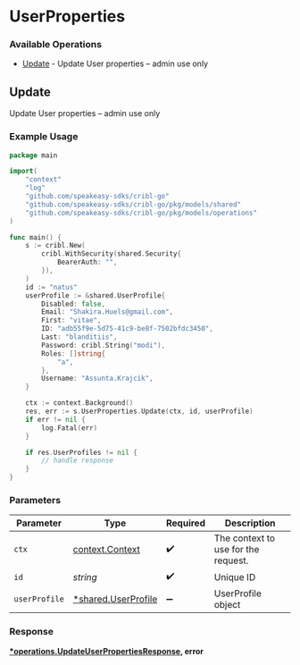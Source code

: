 # UserProperties

### Available Operations

* [Update](#update) - Update User properties – admin use only

## Update

Update User properties – admin use only

### Example Usage

```go
package main

import(
	"context"
	"log"
	"github.com/speakeasy-sdks/cribl-go"
	"github.com/speakeasy-sdks/cribl-go/pkg/models/shared"
	"github.com/speakeasy-sdks/cribl-go/pkg/models/operations"
)

func main() {
    s := cribl.New(
        cribl.WithSecurity(shared.Security{
            BearerAuth: "",
        }),
    )
    id := "natus"
    userProfile := &shared.UserProfile{
        Disabled: false,
        Email: "Shakira.Huels@gmail.com",
        First: "vitae",
        ID: "adb55f9e-5d75-41c9-be8f-7502bfdc3450",
        Last: "blanditiis",
        Password: cribl.String("modi"),
        Roles: []string{
            "a",
        },
        Username: "Assunta.Krajcik",
    }

    ctx := context.Background()
    res, err := s.UserProperties.Update(ctx, id, userProfile)
    if err != nil {
        log.Fatal(err)
    }

    if res.UserProfiles != nil {
        // handle response
    }
}
```

### Parameters

| Parameter                                                 | Type                                                      | Required                                                  | Description                                               |
| --------------------------------------------------------- | --------------------------------------------------------- | --------------------------------------------------------- | --------------------------------------------------------- |
| `ctx`                                                     | [context.Context](https://pkg.go.dev/context#Context)     | :heavy_check_mark:                                        | The context to use for the request.                       |
| `id`                                                      | *string*                                                  | :heavy_check_mark:                                        | Unique ID                                                 |
| `userProfile`                                             | [*shared.UserProfile](../../models/shared/userprofile.md) | :heavy_minus_sign:                                        | UserProfile object                                        |


### Response

**[*operations.UpdateUserPropertiesResponse](../../models/operations/updateuserpropertiesresponse.md), error**

